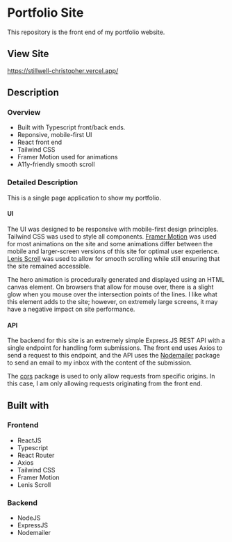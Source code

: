 # Portfolio Site

This repository is the front end of my portfolio website.

## View Site

https://stillwell-christopher.vercel.app/

## Description

### Overview

- Built with Typescript front/back ends.
- Reponsive, mobile-first UI
- React front end
- Tailwind CSS
- Framer Motion used for animations
- A11y-friendly smooth scroll

### Detailed Description

This is a single page application to show my portfolio.

#### UI

The UI was designed to be responsive with mobile-first design principles. Tailwind CSS was used to style all components. [Framer Motion](https://www.framer.com/motion/) was used for most animations on the site and some animations differ between the mobile and larger-screen versions of this site for optimal user experience. [Lenis Scroll](https://lenis.studiofreight.com/) was used to allow for smooth scrolling while still ensuring that the site remained accessible.

The hero animation is procedurally generated and displayed using an HTML canvas element. On browsers that allow for mouse over, there is a slight glow when you mouse over the intersection points of the lines. I like what this element adds to the site; however, on extremely large screens, it may have a negative impact on site performance.

#### API

The backend for this site is an extremely simple Express.JS REST API with a single endpoint for handling form submissions. The front end uses Axios to send a request to this endpoint, and the API uses the [Nodemailer](https://nodemailer.com/) package to send an email to my inbox with the content of the submission.

The [cors](https://www.npmjs.com/package/cors) package is used to only allow requests from specific origins. In this case, I am only allowing requests originating from the front end.

## Built with

### Frontend

- ReactJS
- Typescript
- React Router
- Axios
- Tailwind CSS
- Framer Motion
- Lenis Scroll

### Backend

- NodeJS
- ExpressJS
- Nodemailer
